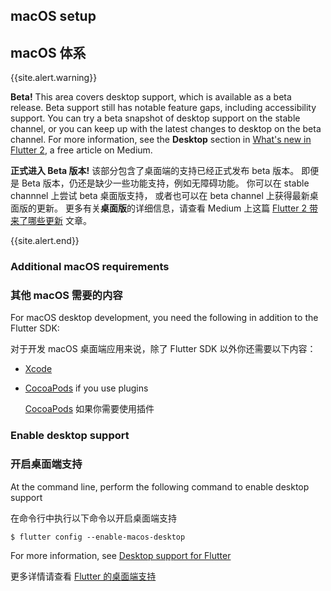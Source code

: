 ## macOS setup

## macOS 体系

{{site.alert.warning}}

  **Beta!**
  This area covers desktop support,
  which is available as a beta release.
  Beta support still has notable feature gaps,
  including accessibility support.
  You can try a beta snapshot of desktop support
  on the stable channel, or you can keep up
  with the latest changes to desktop on the
  beta channel.
  For more information, see the **Desktop**
  section in [What's new in Flutter 2][],
  a free article on Medium.

  **正式进入 Beta 版本!**
  该部分包含了桌面端的支持已经正式发布 beta 版本。
  即便是 Beta 版本，仍还是缺少一些功能支持，例如无障碍功能。
  你可以在 stable channnel 上尝试 beta 桌面版支持，
  或者也可以在 beta channel 上获得最新桌面版的更新。
  更多有关**桌面版**的详细信息，请查看 Medium 上这篇
  [Flutter 2 带来了哪些更新][What's new in Flutter 2] 文章。

{{site.alert.end}}

[What's new in Flutter 2]: {{site.flutter-medium}}/whats-new-in-flutter-2-0-fe8e95ecc65

### Additional macOS requirements

### 其他 macOS 需要的内容

For macOS desktop development,
you need the following in addition to the Flutter SDK:

对于开发 macOS 桌面端应用来说，除了 Flutter SDK 以外你还需要以下内容：

* [Xcode][]
* [CocoaPods][] if you use plugins

  [CocoaPods][] 如果你需要使用插件

[CocoaPods]: https://cocoapods.org/
[Xcode]: {{site.apple-dev}}/xcode/

### Enable desktop support

### 开启桌面端支持

At the command line, perform the following command to enable desktop support

在命令行中执行以下命令以开启桌面端支持

```terminal
$ flutter config --enable-macos-desktop
```

For more information, see [Desktop support for Flutter][]

更多详情请查看 [Flutter 的桌面端支持][Desktop support for Flutter]

[Desktop support for Flutter]: {{site.main_url}}/desktop